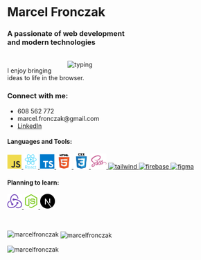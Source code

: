 <h1 align="left">Marcel Fronczak</h1>
<h3 align="left">A passionate of web development</br>and modern technologies</h3>
</br>
<img align="right" alt="typing" width="365" src="https://i.pinimg.com/originals/e4/26/70/e426702edf874b181aced1e2fa5c6cde.gif">
<p>I enjoy bringing ideas to life in the browser.</p>

<h3 align="left">Connect with me:</h3>
<ul>
  <li>
    608 562 772
  </li>
  <li>
    marcel.fronczak@gmail.com
  </li>
  <li>
    <a href="https://www.linkedin.com/in/marcel-fronczak-88523022b" target="_blank" rel="noreferrer" >LinkedIn</a>
  </li>
</ul>

<h4 align="left">Languages and Tools:</h4>
<p align="left">
  <a href="https://developer.mozilla.org/en-US/docs/Web/JavaScript" target="_blank" rel="noreferrer">
    <img src="https://raw.githubusercontent.com/devicons/devicon/master/icons/javascript/javascript-original.svg" alt="javascript" width="33" height="33"/>
  </a>
  <a href="https://reactjs.org/" target="_blank" rel="noreferrer">
    <img src="https://raw.githubusercontent.com/devicons/devicon/master/icons/react/react-original-wordmark.svg" alt="react" width="34" height="34"/>
  </a>
  <a href="https://www.typescriptlang.org/" target="_blank" rel="noreferrer">
    <img src="https://raw.githubusercontent.com/devicons/devicon/master/icons/typescript/typescript-original.svg" alt="typescript" width="34" height="34"/>
  </a>
   <a href="https://www.w3.org/html/" target="_blank" rel="noreferrer">
    <img src="https://raw.githubusercontent.com/devicons/devicon/master/icons/html5/html5-original-wordmark.svg" alt="html5" width="36" height="34"/>
  </a>
  <a href="https://www.w3schools.com/css/" target="_blank" rel="noreferrer">
    <img src="https://raw.githubusercontent.com/devicons/devicon/master/icons/css3/css3-original-wordmark.svg" alt="css3" width="36" height="36"/>
  </a>
  <a href="https://sass-lang.com" target="_blank" rel="noreferrer">
    <img src="https://raw.githubusercontent.com/devicons/devicon/master/icons/sass/sass-original.svg" alt="sass" width="36" height="36"/>
  </a>
  <a href="https://tailwindcss.com/" target="_blank" rel="noreferrer">
    <img src="https://www.vectorlogo.zone/logos/tailwindcss/tailwindcss-icon.svg" alt="tailwind" width="36" height="34"/>
  </a>
  <a href="https://firebase.google.com/" target="_blank" rel="noreferrer">
    <img src="https://www.vectorlogo.zone/logos/firebase/firebase-icon.svg" alt="firebase" width="32" height="34"/>
  </a>
    <a href="https://www.figma.com/" target="_blank" rel="noreferrer">
    <img src="https://www.vectorlogo.zone/logos/figma/figma-icon.svg" alt="figma" width="32" height="34"/>
  </a>
</p>

<h4 align="left">Planning to learn:</h4>
<a href="https://redux-toolkit.js.org/" target="_blank" rel="noreferrer">
  <img src="https://raw.githubusercontent.com/devicons/devicon/master/icons/redux/redux-original.svg" alt="redux" width="34" height="34"/>
</a>
<a href="https://nodejs.org/en/" target="_blank" rel="noreferrer">
  <img src="https://raw.githubusercontent.com/devicons/devicon/master/icons/nodejs/nodejs-original.svg" alt="nodejs" width="34" height="34"/>
</a>
<a href="https://nextjs.org/" target="_blank" rel="noreferrer">
  <img src="https://raw.githubusercontent.com/devicons/devicon/master/icons/nextjs/nextjs-original.svg" alt="nextjs" width="34" height="34"/>
</a>
</br></br></br>

<p><img align="left" src="https://github-readme-stats.vercel.app/api/top-langs?username=marcelfronczak&show_icons=true&locale=en&layout=compact" alt="marcelfronczak" /></p>

<p>&nbsp;<img align="center" src="https://github-readme-stats.vercel.app/api?username=marcelfronczak&show_icons=true&locale=en" alt="marcelfronczak" /></p>

<p><img align="center" src="https://github-readme-streak-stats.herokuapp.com/?user=marcelfronczak&" alt="marcelfronczak" /></p>
